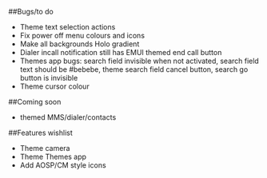 ##Bugs/to do
* Theme text selection actions
* Fix power off menu colours and icons
* Make all backgrounds Holo gradient
* Dialer incall notification still has EMUI themed end call button
* Themes app bugs: search field invisible when not activated, search field text should be #bebebe, theme search field cancel button, search go button is invisible
* Theme cursor colour

##Coming soon
* themed MMS/dialer/contacts

##Features wishlist
* Theme camera
* Theme Themes app
* Add AOSP/CM style icons
